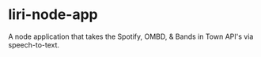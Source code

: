 # liri-node-app
A node application that takes the Spotify, OMBD, &amp; Bands in Town API's via speech-to-text.
